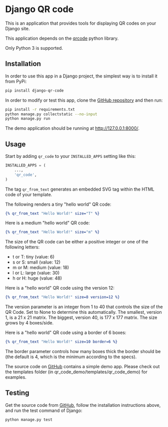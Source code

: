 # Django QR code
This is an application that provides tools for displaying QR codes on your Django site.

This application depends on the [qrcode](https://github.com/lincolnloop/python-qrcode) python library.

Only Python 3 is supported.

## Installation
In order to use this app in a Django project, the simplest way is to install it from PyPi:
```bash
pip install django-qr-code
```

In order to modify or test this app, clone the [GitHub repository](https://github.com/dprog-philippe-docourt/django-qr-code) and then run:
```bash
pip install -r requirements.txt
python manage.py collectstatic --no-input
python manage.py run
```
The demo application should be running at <http://127.0.0.1:8000/>.

## Usage
Start by adding `qr_code` to your `INSTALLED_APPS` setting like this:
```python
INSTALLED_APPS = (
    ...,
    'qr_code',
)
```

The tag `qr_from_text` generates an embedded SVG tag within the HTML code of your template.

The following renders a tiny "hello world" QR code:
```djangotemplate
{% qr_from_text "Hello World!" size="T" %}
```
Here is a medium "hello world" QR code:
```djangotemplate
{% qr_from_text "Hello World!" size="m" %}
```

The size of the QR code can be either a positive integer or one of the following letters:
* t or T: tiny (value: 6)
* s or S: small (value: 12)
* m or M: medium (value: 18)
* l or L: large (value: 30)
* h or H: huge (value: 48)

Here is a "hello world" QR code using the version 12:
```djangotemplate
{% qr_from_text "Hello World!" size=8 version=12 %}
```
The version parameter is an integer from 1 to 40 that controls the size of the QR Code. Set to None to determine this automatically. The smallest, version 1, is a 21 x 21 matrix. The biggest, version 40, is 177 x 177 matrix. The size grows by 4 boxes/side.

Here is a "hello world" QR code using a border of 6 boxes:
```djangotemplate
{% qr_from_text "Hello World!" size=10 border=6 %}
```
The border parameter controls how many boxes thick the border should be (the default is 4, which is the minimum according to the specs).

The source code on [GitHub](https://github.com/dprog-philippe-docourt/django-qr-code) contains a simple demo app. Please check out the templates folder (in qr_code_demo/templates/qr_code_demo) for examples.

## Testing
Get the source code from [GitHub](https://github.com/dprog-philippe-docourt/django-qr-code), follow the installation instructions above, and run the test command of Django:
```bash
python manage.py test
```
